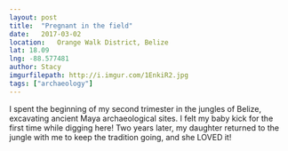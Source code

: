 ```yaml
---
layout: post
title:  "Pregnant in the field"
date:   2017-03-02
location: 	Orange Walk District, Belize
lat: 18.09
lng: -88.577481
author: Stacy
imgurfilepath: http://i.imgur.com/1EnkiR2.jpg
tags: ["archaeology"]
---
```


	
I spent the beginning of my second trimester in the jungles of Belize, excavating ancient Maya archaeological sites. I felt my baby kick for the first time while digging here! Two years later, my daughter returned to the jungle with me to keep the tradition going, and she LOVED it!